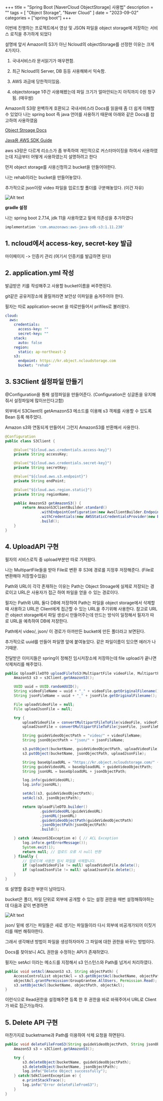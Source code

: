 +++
title = "Spring Boot [NaverCloud ObjectStorage] 사용법"
description = ""
tags = [
    "Object Storage",
    "Naver Cloud"
]
date = "2023-09-02"
categories = ["spring boot"]
+++

이번에 진행하는 프로젝트에서 영상 및 JSON 파일을 object storage에 저장하는 서비스 로직을 추가하게 되었다

설명에 앞서 Amazon의 S3가 아닌 Ncloud의 objectStorage를 선정한 이유는 크게 4가지다.

1. 국내서비스라 문서읽기가 매우편함.

2. 최근 Ncloud의 Server, DB 등등 사용해봐서 익숙함.

3. AWS 과금에 당한적이있음.

4. objectstorage 1주간 사용해봤는데 파일 크기가 얼마안되는지 아직까지 0원 청구됨. (매우쌈)

Amazon의 S3랑 완벽하게 호환되고 국내서비스라 Docs를 읽을때 좀 더 쉽게 이해할 수 있었다
나는 spring boot 즉 java 언어를 사용하기 때문에 아래와 같은 Docs를 참고하여 사용하였음

[Object Stroage Docs](https://guide.ncloud-docs.com/docs/storage-storage-8-1)

[Java용 AWS SDK Guide](https://guide.ncloud-docs.com/docs/storage-storage-8-1)

aws s3랑은 다르게 리소스가 좀 부족하여 개인적으로 커스터마이징을 하여서 사용하였는데 지금부터 어떻게 사용하였는지 설명하려고 한다

먼저 object storage를 사용신청하고 bucket을 만들어야한다.

나는 rehab이라는 bucket을 만들어놓았다.

추가적으로 json이랑 video 파일을 업로드할 폴더를 구분해놓았다. (이건 자유)

![Alt text](/NaverCloud-ObjectStroage/img1.png)


**gradle 설정**

나는 spring boot 2.7.14, jdk 11을 사용하였고 밑에 의존성을 추가하였다

``` gradle
implementation 'com.amazonaws:aws-java-sdk-s3:1.11.238'
```

## 1. ncloud에서 access-key, secret-key 발급

마이페이지 -> 인증키 관리 (여기서 인증키를 발급하면 된다)

## 2. application.yml 작성

발급받은 키를 작성해주고 사용할 bucket이름을 써주면된다.

git같은 공유저장소에 올릴꺼라면 보안상 이파일을 숨겨주어야 한다.

필자는 따로 application-secret 을 따로만들어서 prifiles로 불러왔다.

``` yml
cloud:
  aws:
    credentials:
      access-key: ""
      secret-key: ""
    stack:
      auto: false
    region:
      static: ap-northeast-2
    s3:
      endpoint: https://kr.object.ncloudstorage.com
      bucket: "rehab"
```

## 3. S3Client 설정파일 만들기

@Configuration을 통해 설정파일을 만들어준다. (Configuration은 싱글톤을 유지해줘서 설정파일에 많이쓰인다고함)

외부에서 S3Client의 getAmazonS3 메소드를 이용해 s3 객체를 사용할 수 있도록 Bean 등록 해주었다.

Amazon s3와 연동되게 만들어서 그런지 AmazonS3를 반환해서 사용한다.

``` java
@Configuration
public class S3Client {

    @Value("${cloud.aws.credentials.access-key}")
    private String accessKey;

    @Value("${cloud.aws.credentials.secret-key}")
    private String secretKey;

    @Value("${cloud.aws.s3.endpoint}")
    private String endPoint;

    @Value("${cloud.aws.region.static}")
    private String regionName;

    public AmazonS3 getAmazonS3() {
        return AmazonS3ClientBuilder.standard()
                .withEndpointConfiguration(new AwsClientBuilder.EndpointConfiguration(endPoint, regionName))
                .withCredentials(new AWSStaticCredentialsProvider(new BasicAWSCredentials(accessKey, secretKey)))
                .build();
    }
}
```

## 4. UploadAPI 구현

필자의 서비스로직 중 upload부분만 따로 가져왔다.

나는 MultipartFile들을 받아 File로 변환 후 S3에 경로를 지정후 저장해준다. (File로 변환해야 저장할수있음)

Path와 URL이 각각 존재하는 이유는 Path는 Object Stroage에 실제로 저장되는 경로이고 URL은 사용자가 접근 하여 파일을 얻을 수 있는 경로이다.

필자는 Path와 URL 둘다 DB에 저장하여 Path는 파일을 object storage에서 삭제할 때 사용하고 URL은 Client에게 접근할 수 있는 URL을 주기위해 사용한다. 참고로 URL은 object storage에서 파일 생성시 만들어주는데 만드는 방식이 일정해서 필자가 따로 URL을 예측하여 DB에 저장한다.

Path에서 video/, json/ 이 경로가 아까만든 bucket에 만든 폴더라고 보면된다.

추가적으로 uuid를 만들어 파일명 앞에 붙여놓았다. 같은 파일이름이 있으면 에러가 나기때문.

전달받은 이미지들은 spring이 정해진 임시저장소에 저장하는데 file upload가 끝나면 삭제처리를 해주었다. 

``` java
public UploadFileDTO uploadFileToS3(MultipartFile videoFile, MultipartFile jsonFile, Program program) {
    AmazonS3 s3 = s3Client.getAmazonS3();

    UUID uuid = UUID.randomUUID();
    String videoFileName = uuid + "_" + videoFile.getOriginalFilename();
    String jsonFileName = uuid + "_" + jsonFile.getOriginalFilename();

    File uploadVideoFile = null;
    File uploadJsonFile = null;

    try {
        uploadVideoFile = convertMultipartFileToFile(videoFile, videoFileName);
        uploadJsonFile = convertMultipartFileToFile(jsonFile, jsonFileName);

        String guideVideoObjectPath = "video/" + videoFileName;
        String jsonObjectPath = "json/" + jsonFileName;

        s3.putObject(bucketName, guideVideoObjectPath, uploadVideoFile);
        s3.putObject(bucketName, jsonObjectPath, uploadJsonFile);

        String baseUploadURL = "https://kr.object.ncloudstorage.com/" + bucketName + "/";
        String guideVideoURL = baseUploadURL + guideVideoObjectPath;
        String jsonURL = baseUploadURL + jsonObjectPath;

        log.info(guideVideoURL);
        log.info(jsonURL);

        setAcl(s3, guideVideoObjectPath);
        setAcl(s3, jsonObjectPath);

        return UploadFileDTO.builder()
                .guideVideoURL(guideVideoURL)
                .jsonURL(jsonURL)
                .guideVideoObjectPath(guideVideoObjectPath)
                .jsonObjectPath(jsonObjectPath)
                .build();

    } catch (AmazonS3Exception e) { // ACL Exception
        log.info(e.getErrorMessage());
        System.exit(1);
        return null; // 업로드 오류 시 null 반환
    } finally {
        // 업로드에 사용한 임시 파일을 삭제합니다.
        if (uploadVideoFile != null) uploadVideoFile.delete();
        if (uploadJsonFile != null) uploadJsonFile.delete();
    }
}
```

또 설명할 중요한 부분이 남아있다.

bucket은 폴더, 파일 단위로 외부에 공개할 수 있는 설정 권한을 매번 설정해줘야하는데 다음과 같이 변경하면

![Alt text](/NaverCloud-ObjectStroage/img2.png)

json/ 밑에 생기는 파일들은 새로 생기는 파일들이라 다시 외부에 비공개가되어 이짓거리를 매번 해줘야한다.

그래서 생각해낸 방법이 파일을 생성하자마자 그 파일에 대한 권한을 바꾸는 방법이다.

Docs를 찾아보니 ACL 권한을 수정하는 API가 존재하였다.

필자는 setAcl 이라는 메소드를 지정해서 s3 인스턴스와 Path를 넘겨서 처리하였다.

``` java
public void setAcl(AmazonS3 s3, String objectPath) {
    AccessControlList objectAcl = s3.getObjectAcl(bucketName, objectPath);
    objectAcl.grantPermission(GroupGrantee.AllUsers, Permission.Read);
    s3.setObjectAcl(bucketName, objectPath, objectAcl);
}
```

이런식으로 Read권한을 설정해주면 등록 한 후 권한을 바로 바꿔주어서 URL로 Client가 바로 접근가능하다.

## 5. Delete API 구현

마찬가지로 bucketname과 Path를 이용하여 삭제 요청을 하면된다.

``` java
public void deleteFileFromS3(String guideVideoObjectPath, String jsonObjectPath) {
    AmazonS3 s3 = s3Client.getAmazonS3();

    try {
        s3.deleteObject(bucketName, guideVideoObjectPath);
        s3.deleteObject(bucketName, jsonObjectPath);
        log.info("Delete Object successfully");
    } catch(SdkClientException e) {
        e.printStackTrace();
        log.info("Error deleteFileFromS3");
    }
}
```
